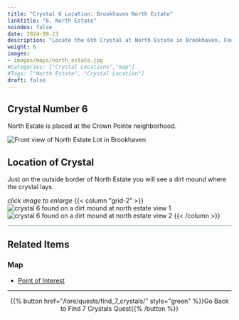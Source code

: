 ```yaml
---
title: "Crystal 6 Location: Brookhaven North Estate"
linktitle: "6. North Estate"
noindex: false
date: 2024-09-23
description: "Locate the 6th Crystal at North Estate in Brookhaven. Found on a dirt mound just outside the estate's border. Continue your Crystal Quest!"
weight: 6
images:
- images/maps/north_estate.jpg
#Categories: ["Crystal Locations","map"]
#Tags: ["North Estate", "Crystal Location"]
draft: false
--- 
```


## Crystal Number 6

North Estate is placed at the Crown Pointe neighborhood. 

![Front view of North Estate Lot in Brookhaven](/images/maps/north_estate.jpg?width=400px)

## Location of Crystal

Just on the outside border of North Estate you will see a dirt mound where the crystal lays.

_click image to enlarge_
{{< column "grid-2" >}}
![crystal 6 found on a dirt mound at north estate view 1](/images/maps/crystals/crystal_6_on_dirt_mound_at_north_estate_1.png)
![crystal 6 found on a dirt mound at north estate view 2](/images/maps/crystals/crystal_6_on_dirt_mound_at_north_estate_2.png)
{{< /column >}}

<hr style="background-color: #28b44c" size=8>

## Related Items

### Map

- [Point of Interest](/map/poi/north-estate)

---

<div align="center">{{% button href="/lore/quests/find_7_crystals/" style="green" %}}Go Back to Find 7 Crystals Quest{{% /button %}}</div>

